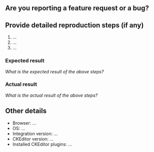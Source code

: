 ## Are you reporting a feature request or a bug?

<!--
Before reporting your issue make sure there are no duplicates already reported.

Please **do not report security issues here**, use the contact form at https://ckeditor.com/contact/ instead.

Replace this comment with your issue type: Bug / Feature request / Other, please explain.
-->

## Provide detailed reproduction steps (if any)

<!--
Including a simple sample reproducing the issue is also a good idea. It can drastically
decrease the time needed to reproduce the issue by our team, which means it can speed up helping you!

You can use one of our samples to create the reproduction sample:

* CodeSandbox: https://codesandbox.io/s/kjqil
* StackBlitz: https://stackblitz.com/edit/react-kedrzm
-->

1. …
2. …
3. …

### Expected result

*What is the expected result of the above steps?*

### Actual result

*What is the actual result of the above steps?*

## Other details

* Browser: …
* OS: …
* Integration version: …
* CKEditor version: …
* Installed CKEditor plugins: …
